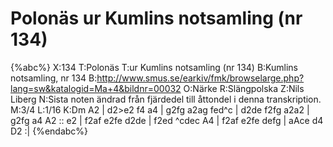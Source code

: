 # Polonäs ur Kumlins notsamling (nr 134)

{%abc%}
X:134
T:Polonäs
T:ur Kumlins notsamling (nr 134)
B:Kumlins notsamling, nr 134
B:http://www.smus.se/earkiv/fmk/browselarge.php?lang=sw&katalogid=Ma+4&bildnr=00032
O:Närke
R:Slängpolska
Z:Nils Liberg
N:Sista noten ändrad från fjärdedel till åttondel i denna transkription.
M:3/4
L:1/16
K:Dm
A2 | d2>e2 f4 a4 | g2fg a2ag fed^c | d2de f2fg a2a2 | g2fg a4 A2 ::
e2 | f2af e2fe d2de | f2ed ^cdec A4 | f2af e2fe defg | aAce d4 D2 :|
{%endabc%}
